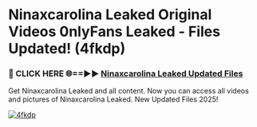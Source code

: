 # Ninaxcarolina Leaked Original Videos 0nlyFans Leaked - Files Updated! (4fkdp)

<h3>🔴 CLICK HERE 🌐==►► <a href="https://tinyurl.com/ehrbuxhb" rel="nofollow">Ninaxcarolina Leaked Updated Files</a></h3>

Get Ninaxcarolina Leaked and all content. Now you can access all videos and pictures of Ninaxcarolina Leaked. New Updated Files 2025!

[![4fkdp](https://i.imgur.com/lVYEuWS.gif)](https://tinyurl.com/ehrbuxhb)
